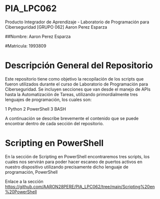 # PIA_LPC062
Producto Integrador de Aprendizaje - Laboratorio de Programación para Ciberseguridad [GRUPO 062] Aaron Perez Esparza

##Nombre: Aaron Perez Esparza

#Matricula: 1993809

# Descripción General del Repositorio
Este repositorio tiene como objetivo la recopilación de los scripts que fueron utilizados durante el curso de Laboratorio de Programación para Ciberseguridad. Se incluyen secciones que van desde el manejo de APIs hasta la Automatización de Tareas, utilizando primordialmente tres lenguajes de programación, los cuales son:

1 Python 2 PowerShell 3 BASH

A continuación se describe brevemente el contenido que se puede encontrar dentro de cada sección del repositorio.
#  Scripting en PowerShell 
En la sección de Scripting en PowerShell encontraremos tres scripts, los cuales nos servirán para poder hacer escaneo de puertos activos en nuestro dispositivo utilizando precisamente dicho lenguaje de programación, PowerShell

Enlace a la sección https://github.com/AARON28PERE/PIA_LPC062/tree/main/Scripting%20en%20PowerShell
